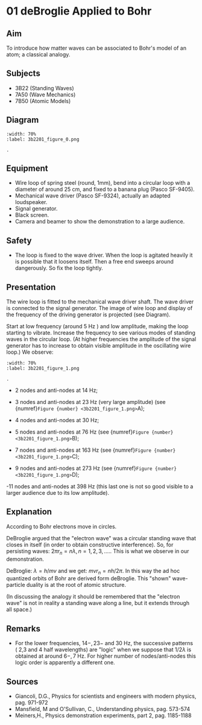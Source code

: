 # 01 deBroglie Applied to Bohr 
    
  
## Aim   
 To introduce how matter waves can be associated to Bohr's model of an atom; a classical analogy.    
  
## Subjects   
* 3B22 (Standing Waves) 
* 7A50 (Wave Mechanics) 
* 7B50 (Atomic Models)   

## Diagram
    
```{figure} figures/figure_0.png  
:width: 70%  
:label: 3b2201_figure_0.png  

. 
```
    
  
## Equipment   
 *  Wire loop of spring steel (round, 1mm), bend into a circular loop with a diameter of around 25 cm, and fixed to a banana plug (Pasco SF-9405). 
 *  Mechanical wave driver (Pasco SF-9324), actually an adapted loudspeaker. 
 *  Signal generator. 
 *  Black screen. 
 *  Camera and beamer to show the demonstration to a large audience.   
  
## Safety   
 
 *  The loop is fixed to the wave driver. When the loop is agitated heavily it is possible that it loosens itself. Then a free end sweeps around dangerously. So fix the loop tightly.
     
  
## Presentation   
The wire loop is fitted to the mechanical wave driver shaft. The wave driver is connected to the signal generator. The image of wire loop and display of the frequency of the driving generator is projected (see Diagram).

Start at low frequency (around $5 \mathrm{~Hz}$ ) and low amplitude, making the loop starting to vibrate. Increase the frequency to see various modes of standing waves in the circular loop. (At higher frequencies the amplitude of the signal generator has to increase to obtain visible amplitude in the oscillating wire loop.) We observe:   
```{figure} figures/figure_1.png  
:width: 70%  
:label: 3b2201_figure_1.png  

. 
```
- 2 nodes and anti-nodes at $14 \mathrm{~Hz}$;
- 3 nodes and anti-nodes at $23 \mathrm{~Hz}$ (very large amplitude) (see {numref}`Figure {number} <3b2201_figure_1.png>`A);
- 4 nodes and anti-nodes at $30 \mathrm{~Hz}$;
- 5 nodes and anti-nodes at $76 \mathrm{~Hz}$ (see {numref}`Figure {number} <3b2201_figure_1.png>`B);

- 7 nodes and anti-nodes at $163 \mathrm{~Hz}$ (see {numref}`Figure {number} <3b2201_figure_1.png>`C);

- 9 nodes and anti-nodes at $273 \mathrm{~Hz}$ (see {numref}`Figure {number} <3b2201_figure_1.png>`D);

-11 nodes and anti-nodes at $398 \mathrm{~Hz}$ (this last one is not so good visible to a larger audience due to its low amplitude).
  
## Explanation   
According to Bohr electrons move in circles.

DeBroglie argued that the "electron wave" was a circular standing wave that closes in itself (in order to obtain constructive interference). So, for persisting waves: $2 \pi r_{n}=n \lambda, n=1,2,3, \ldots .$. This is what we observe in our demonstration.

DeBroglie: $\lambda=h / m v$ and we get: $m v r_{n}=n h / 2 \pi$. In this way the ad hoc quantized orbits of Bohr are derived form deBroglie. This "shown" wave-particle duality is at the root of atomic structure.

(In discussing the analogy it should be remembered that the "electron wave" is not in reality a standing wave along a line, but it extends through all space.)     
  
## Remarks
- For the lower frequencies, $14 -, 23 -$ and $30 \mathrm{~Hz}$, the successive patterns ( 2,3 and 4 half wavelengths) are "logic" when we suppose that $1 / 2 \lambda$ is obtained at around $6-, 7 \mathrm{~Hz}$. For higher number of nodes/anti-nodes this logic order is apparently a different one.
   
  
## Sources
 *  Giancoli, D.G., Physics for scientists and engineers with modern physics, pag. 971-972 
 *  Mansfield, M and O'Sullivan, C., Understanding physics, pag. 573-574 
 *  Meiners,H., Physics demonstration experiments, part 2, pag. 1185-1188
  